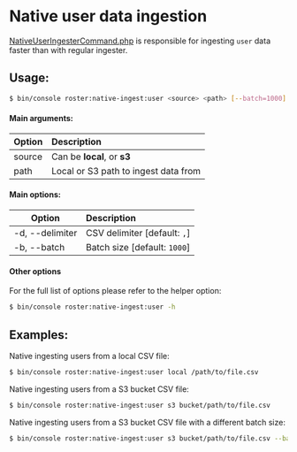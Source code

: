 # Native user data ingestion

[NativeUserIngesterCommand.php](../../src/Command/Ingester/Native/NativeUserIngesterCommand.php) is responsible for ingesting `user` data faster than with regular ingester.

## Usage:
```bash
$ bin/console roster:native-ingest:user <source> <path> [--batch=1000]
```

#### Main arguments:

| Option | Description |
| ------------- |:-------------|
| source | Can be **local**, or **s3** |
| path   |  Local or S3 path to ingest data from |

#### Main options:

| Option | Description |
| ------------- |:-------------|
| -d, --delimiter | CSV delimiter [default: `,`] |
| -b, --batch | Batch size [default: `1000`] |

#### Other options

For the full list of options please refer to the helper option:
```bash
$ bin/console roster:native-ingest:user -h
```

## Examples:

Native ingesting users from a local CSV file:
```bash
$ bin/console roster:native-ingest:user local /path/to/file.csv
```

Native ingesting users from a S3 bucket CSV file:
```bash
$ bin/console roster:native-ingest:user s3 bucket/path/to/file.csv
```

Native ingesting users from a S3 bucket CSV file with a different batch size:
```bash
$ bin/console roster:native-ingest:user s3 bucket/path/to/file.csv --batch=500
```